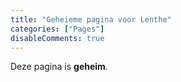 ```yaml
---
title: "Geheieme pagina voor Lenthe"
categories: ["Pages"]
disableComments: true
---
```


Deze pagina is **geheim**.
